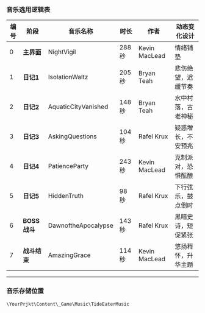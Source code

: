 ### **音乐选用逻辑表**

| 编号  | **阶段**     | 音乐名称                | 时长   | 作者            | 动态变化设计    |
| --- | ---------- | ------------------- | ---- | ------------- | --------- |
| 0   | **主界面**    | NightVigil          | 288秒 | Kevin MacLead | 情绪铺垫      |
| 1   | **日记1**    | IsolationWaltz      | 205秒 | Bryan Teah    | 悲伤绝望，迟缓节奏 |
| 2   | **日记2**    | AquaticCityVanished | 148秒 | Bryan Teah    | 水中村落，古老神秘 |
| 3   | **日记3**    | AskingQuestions     | 104秒 | Rafel Krux    | 疑惑增长，不安预兆 |
| 4   | **日记4**    | PatienceParty       | 243秒 | Kevin MacLead | 克制派对，恐惧酝酿 |
| 5   | **日记5**    | HiddenTruth         | 98秒  | Rafel Krux    | 下行弦乐，鼓点倒时 |
| 6   | **BOSS战斗** | DawnoftheApocalypse | 143秒 | Rafel Krux    | 黑暗史诗，短促紧张 |
| 7   | **战斗结束**   | AmazingGrace        | 114秒 | Kevin MacLead | 悠扬释怀，升华主题 |

---

### **音乐存储位置**

`\YourPrjkt\Content\_Game\Music\TideEaterMusic`


